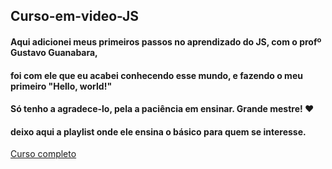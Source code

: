 ## Curso-em-video-JS

#### Aqui adicionei meus primeiros passos no aprendizado do JS, com o profº Gustavo Guanabara, 
#### foi com ele que eu acabei conhecendo esse mundo, e fazendo o meu primeiro "Hello, world!"
#### Só tenho a agradece-lo, pela a paciência em ensinar. Grande mestre! ♥️

#### deixo aqui a playlist onde ele ensina o básico para quem se interesse.
<a href= "https://www.youtube.com/playlist?list=PLHz_AreHm4dlsK3Nr9GVvXCbpQyHQl1o1"> Curso completo </a>
